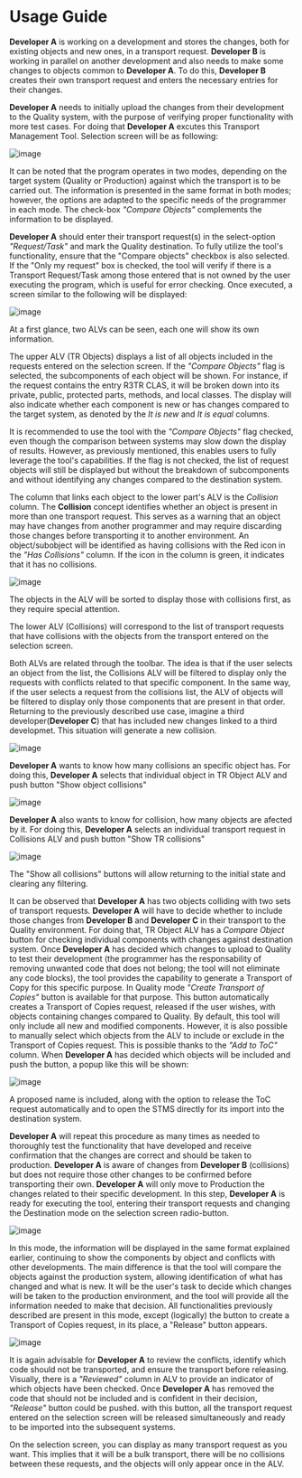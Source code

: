 # Usage Guide
**Developer A** is working on a development and stores the changes, both for existing objects and new ones, in a transport request. **Developer B** is working in parallel on another development and also needs to make some changes to objects common to **Developer A**. To do this, **Developer B** creates their own transport request and enters the necessary entries for their changes.

**Developer A** needs to initially upload the changes from their development to the Quality system, with the purpose of verifying proper functionality with more test cases.
For doing that **Developer A** excutes this Transport Management Tool. Selection screen will be as following:

![image](https://github.com/Mango-CorpGitHub/TransportManagementTool/assets/158566836/33a67701-0dd2-4be6-bc9d-b521c5293858)


It can be noted that the program operates in two modes, depending on the target system (Quality or Production) against which the transport is to be carried out. The information is presented in the same format in both modes; however, the options are adapted to the specific needs of the programmer in each mode. The check-box *"Compare Objects"* complements the information to be displayed.

**Developer A** should enter their transport request(s) in the select-option *"Request/Task"* and mark the Quality destination. To fully utilize the tool's functionality, ensure that the "Compare objects" checkbox is also selected.  If the "Only my request" box is checked, the tool will verify if there is a Transport Request/Task among those entered that is not owned by the user executing the program, which is useful for error checking. Once executed, a screen similar to the following will be displayed:

![image](https://github.com/Mango-CorpGitHub/TransportManagementTool/assets/158566836/1777978a-2956-416d-b759-d019099dca0f)


At a first glance, two ALVs can be seen, each one will show its own information.

The upper ALV (TR Objects) displays a list of all objects included in the requests entered on the selection screen. If the *"Compare Objects"* flag is selected, the subcomponents of each object will be shown. For instance, if the request contains the entry R3TR CLAS, it will be broken down into its private, public, protected parts, methods, and local classes. The display will also indicate whether each component is new or has changes compared to the target system, as denoted by the *It is new* and *It is equal* columns.

It is recommended to use the tool with the *"Compare Objects"* flag checked, even though the comparison between systems may slow down the display of results. However, as previously mentioned, this enables users to fully leverage the tool's capabilities. If the flag is not checked, the list of request objects will still be displayed but without the breakdown of subcomponents and without identifying any changes compared to the destination system.

The column that links each object to the lower part's ALV is the *Collision* column. The **Collision** concept identifies whether an object is present in more than one transport request. This serves as a warning that an object may have changes from another programmer and may require discarding those changes before transporting it to another environment. An object/subobject will be identified as having collisions with the Red icon in the *"Has Collisions"* column. If the icon in the column is green, it indicates that it has no collisions.

![image](https://github.com/Mango-CorpGitHub/TransportManagementTool/assets/158566836/e9857145-6477-4f00-91b2-beeb146c28a1)

The objects in the ALV will be sorted to display those with collisions first, as they require special attention.

The lower ALV (Collisions) will correspond to the list of transport requests that have collisions with the objects from the transport entered on the selection screen.

Both ALVs are related through the toolbar. The idea is that if the user selects an object from the list, the Collisions ALV will be filtered to display only the requests with conflicts related to that specific component. In the same way, if the user selects a request from the collisions list, the ALV of objects will be filtered to display only those components that are present in that order. 
Returning to the previously described use case, imagine a third developer(**Developer C**) that has included new changes linked to a third developmet. This situation will generate a new collision.

![image](https://github.com/Mango-CorpGitHub/TransportManagementTool/assets/158566836/b299e23c-e3fb-43f4-8f59-36d450ac2b27)

**Developer A** wants to know how many collisions an specific object has. For doing this, **Developer A** selects that individual object in TR Object ALV and push button "Show object collisions"

![image](https://github.com/Mango-CorpGitHub/TransportManagementTool/assets/158566836/81ad1e9c-8733-4aa9-9179-f76699c5bd5d)

**Developer A** also wants to know for collision, how many objects are afected by it. For doing this, **Developer A** selects an individual transport request in Collisions ALV and push button "Show TR collisions"

![image](https://github.com/Mango-CorpGitHub/TransportManagementTool/assets/158566836/ee914428-2a2c-4c01-b07f-6f6da73d1636)

The "Show all collisions" buttons will allow returning to the initial state and clearing any filtering.

It can be observed that **Developer A** has two objects colliding with two sets of transport requests. **Developer A** will have to decide whether to include those changes from **Developer B** and **Developer C** in their transport to the Quality environment. For doing that, TR Object ALV has a *Compare Object* button for checking individual components with changes against destination system. Once **Developer A** has decided which changes to upload to Quality to test their development (the programmer has the responsability of removing unwanted code that does not belong; the tool will not eliminate any code blocks), the tool provides the capability to generate a Transport of Copy for this specific purpose. In Quality mode *"Create Transport of Copies"* button is available for that purpose. This button automatically creates a Transport of Copies request, released if the user wishes, with objects containing changes compared to Quality. By default, this tool will only include all new and modified components. However, it is also possible to manually select which objects from the ALV to include or exclude in the Transport of Copies request. This is possible thanks to the *"Add to ToC"* column. When  **Developer A** has decided which objects will be included and push the button, a popup like this will be shown:

![image](https://github.com/Mango-CorpGitHub/TransportManagementTool/assets/158566836/3693da7a-e9e4-4c09-b4ef-15a30817e475)

A proposed name is included, along with the option to release the ToC request automatically and to open the STMS directly for its import into the destination system.

**Developer A** will repeat this procedure as many times as needed to thoroughly test the functionality that have developed and receive confirmation that the changes are correct and should be taken to production. **Developer A** is aware of changes from **Developer B** (collisions) but does not require those other changes to be confirmed before transporting their own. **Developer A** will only move to Production the changes related to their specific development. In this step, **Developer A** is ready for executing the tool, entering their transport requests and changing the Destination mode on the selection screen radio-button.

![image](https://github.com/Mango-CorpGitHub/TransportManagementTool/assets/158566836/e54b15ff-76d2-4f10-bd02-8641f3591bdd)


In this mode, the information will be displayed in the same format explained earlier, continuing to show the components by object and conflicts with other developments. The main difference is that the tool will compare the objects against the production system, allowing identification of what has changed and what is new. It will be the user's task to decide which changes will be taken to the production environment, and the tool will provide all the information needed to make that decision. All functionalities previously described are present in this mode, except (logically) the button to create a Transport of Copies request, in its place, a "Release" button appears.

![image](https://github.com/Mango-CorpGitHub/TransportManagementTool/assets/158566836/46218b6b-1319-43fa-a3b4-c200a87fa8bc)


It is again advisable for **Developer A** to review the conflicts, identify which code should not be transported, and ensure the transport before releasing. Visually, there is a *"Reviewed"* column in ALV to provide an indicator of which objects have been checked. Once **Developer A** has removed the code that should not be included and is confident in their decision, *"Release"* button could be pushed. with this button, all the transport request entered on the selection screen will be released simultaneously and ready to be imported into the subsequent systems.

On the selection screen, you can display as many transport request as you want. This implies that it will be a bulk transport, there will be no collisions between these requests, and the objects will only appear once in the ALV.
